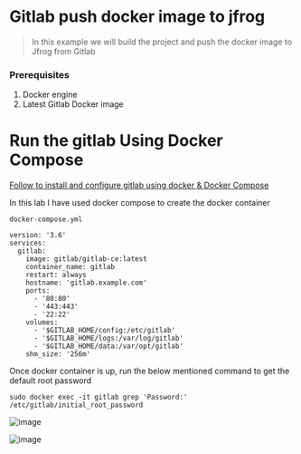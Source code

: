 # Gitlab push docker image to jfrog
> In this example we will build the project and push the docker image to Jfrog from Gitlab

### Prerequisites
1. Docker engine
2. Latest Gitlab Docker image


# Run the gitlab Using Docker Compose

[Follow to install and configure gitlab using docker & Docker Compose](https://docs.gitlab.com/ee/install/docker.html)

In this lab I have used docker compose to create the docker container 
```
docker-compose.yml

version: '3.6'
services:
  gitlab:
    image: gitlab/gitlab-ce:latest
    container_name: gitlab
    restart: always
    hostname: 'gitlab.example.com'
    ports:
      - '80:80'
      - '443:443'
      - '22:22'
    volumes:
      - '$GITLAB_HOME/config:/etc/gitlab'
      - '$GITLAB_HOME/logs:/var/log/gitlab'
      - '$GITLAB_HOME/data:/var/opt/gitlab'
    shm_size: '256m'

```

Once docker container is up, run the below mentioned command to get the default root password 

```
sudo docker exec -it gitlab grep 'Password:' /etc/gitlab/initial_root_password

```

![image](https://github.com/anand40090/Jfrog-Jenkins-Intigration/assets/32446706/f7e0a5b8-5e8b-43fe-9fae-4708b8a38091)

![image](https://github.com/anand40090/Jfrog-Jenkins-Intigration/assets/32446706/738c2b4d-49a7-4ba4-9572-a20cdb4a1a13)




